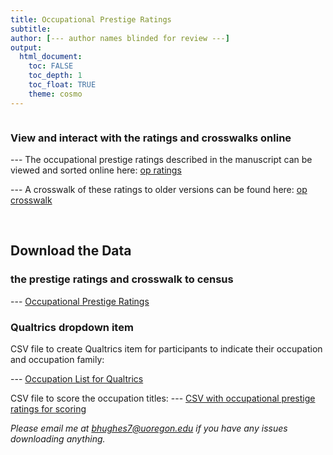 ```yaml
---
title: Occupational Prestige Ratings
subtitle: 
author: [--- author names blinded for review ---]
output: 
  html_document:
    toc: FALSE
    toc_depth: 1
    toc_float: TRUE
    theme: cosmo
---
```


```{r load_packages, message=FALSE, warning=FALSE, include=FALSE} 

```

### View and interact with the ratings and crosswalks online

--- The occupational prestige ratings described in the manuscript can be viewed and sorted online here:
[op ratings](https://occupational-prestige.github.io/opratings/opratings.html)

--- A crosswalk of these ratings to older versions can be found here:
[op crosswalk](https://occupational-prestige.github.io/opratings/opcrosswalk.html)

<br>

## Download the Data 

### the prestige ratings and crosswalk to census

--- [Occupational Prestige Ratings](https://osf.io/download/whjce/?view_only=87691c74b7fa411682ff488ba0e61558)

### Qualtrics dropdown item
CSV file to create Qualtrics item for participants to indicate their occupation and occupation family:

--- [Occupation List for Qualtrics](https://osf.io/download/uqmpn/?view_only=87691c74b7fa411682ff488ba0e61558)

CSV file to score the occupation titles:
--- [CSV with occupational prestige ratings for scoring](https://osf.io/download/2xyag/?view_only=87691c74b7fa411682ff488ba0e61558)


*Please email me at bhughes7@uoregon.edu if you have any issues downloading anything.*

